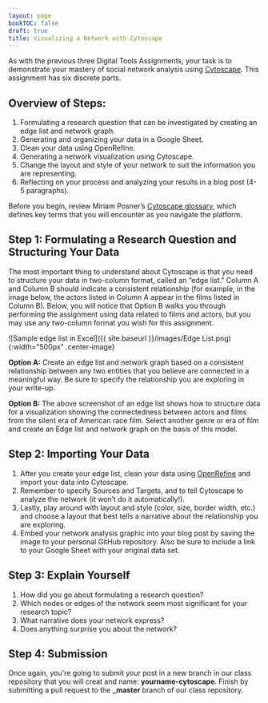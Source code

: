 ```yaml
---
layout: page
bookTOC: false
draft: true
title: Visualizing a Network with Cytoscape
---
```


As with the previous three Digital Tools Assignments, your task is to demonstrate your mastery of social network analysis using [Cytoscape](https://cytoscape.org/). This assignment has six discrete parts.

## Overview of Steps:

1. Formulating a research question that can be investigated by creating an edge list and network graph.
2. Generating and organizing your data in a Google Sheet.
3. Clean your data using OpenRefine.
4. Generating a network visualization using Cytoscape.
5. Change the layout and style of your network to suit the information you are representing.
6. Reflecting on your process and analyzing your results in a blog post (4-5 paragraphs).

Before you begin, review Miriam Posner’s [Cytoscape glossary](https://github.com/miriamposner/network_analysis_workshop/blob/master/social-network-glossary.md), which defines key terms that you will encounter as you navigate the platform.

## Step 1: Formulating a Research Question and Structuring Your Data

The most important thing to understand about Cytoscape is that you need to structure your data in two-column format, called an “edge list.” Column A and Column B should indicate a consistent relationship (for example, in the image below, the actors listed in Column A appear in the films listed in Column B). Below, you will notice that Option B walks you through performing the assignment using data related to films and actors, but you may use any two-column format you wish for this assignment.

![Sample edge list in Excel]({{ site.baseurl }}/images/Edge List.png){:width="500px" .center-image}

**Option A:** Create an edge list and network graph based on a consistent relationship between any two entities that you believe are connected in a meaningful way. Be sure to specify the relationship you are exploring in your write-up.

**Option B:** The above screenshot of an edge list shows how to structure data for a visualization showing the connectedness between actors and films from the silent era of American race film. Select another genre or era of film and create an Edge list and network graph on the basis of this model.

## Step 2: Importing Your Data

1. After you create your edge list, clean your data using [OpenRefine](https://openrefine.org/) and import your data into Cytoscape.
2. Remember to specify Sources and Targets, and to tell Cytoscape to analyze the network (it won’t do it automatically!).
3. Lastly, play around with layout and style (color, size, border width, etc.) and choose a layout that best tells a narrative about the relationship you are exploring.
4. Embed your network analysis graphic into your blog post by saving the image to your personal GitHub repository. Also be sure to include a link to your Google Sheet with your original data set.

## Step 3: Explain Yourself

1. How did you go about formulating a research question?
2. Which nodes or edges of the network seem most significant for your research topic?
3. What narrative does your network express?
4. Does anything surprise you about the network?

## Step 4: Submission

Once again, you're going to submit your post in a new branch in our class repository that you will creat and name: **yourname-cytoscape**. Finish by submitting a pull request to the **_master** branch of our class repository.
